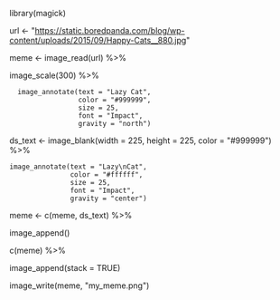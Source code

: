 library(magick)

url <- "https://static.boredpanda.com/blog/wp-content/uploads/2015/09/Happy-Cats__880.jpg"

meme <- image_read(url) %>%

  image_scale(300) %>%
  
      image_annotate(text = "Lazy Cat",
                     color = "#999999",
                     size = 25,
                     font = "Impact",
                     gravity = "north")
                     
ds_text <- image_blank(width = 225, 
                       height = 225, 
                       color = "#999999") %>%
                       
    image_annotate(text = "Lazy\nCat",
                   color = "#ffffff",
                   size = 25,
                   font = "Impact",
                   gravity = "center")
                 
meme <- c(meme, ds_text) %>%

  image_append()
  
c(meme) %>%

  image_append(stack = TRUE)
  
image_write(meme, "my_meme.png")
